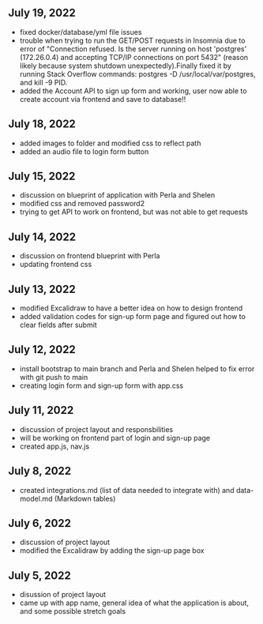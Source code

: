 ## July 19, 2022
- fixed docker/database/yml file issues
- trouble when trying to run the GET/POST requests in Insomnia due to error of 
"Connection refused. Is the server running on host 'postgres' (172.26.0.4) and accepting
TCP/IP connections on port 5432" (reason likely because system shutdown unexpectedly).Finally fixed it by running Stack Overflow commands: postgres -D /usr/local/var/postgres, and kill -9 PID.
- added the Account API to sign up form and working, user now able to create account via 
frontend and save to database!! 

## July 18, 2022
- added images to folder and modified css to reflect path
- added an audio file to login form button

## July 15, 2022
- discussion on blueprint of application with Perla and Shelen
- modified css and removed password2 
- trying to get API to work on frontend, but was not able to get requests

## July 14, 2022
- discussion on frontend blueprint with Perla
- updating frontend css

## July 13, 2022
- modified Excalidraw to have a better idea on how to design frontend
- added validation codes for sign-up form page and figured out how to clear fields after submit 

## July 12, 2022
- install bootstrap to main branch and Perla and Shelen helped to fix error with git push to main
- creating login form and sign-up form with app.css 

## July 11, 2022
- discussion of project layout and responsbilities
- will be working on frontend part of login and sign-up page
- created app.js, nav.js

## July 8, 2022
- created integrations.md (list of data needed to integrate with) and data-model.md (Markdown tables)

## July 6, 2022
- discussion of project layout
- modified the Excalidraw by adding the sign-up page box

## July 5, 2022
- disussion of project layout
- came up with app name, general idea of what the application is about, and some possible stretch goals
